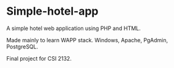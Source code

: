 # Simple-hotel-app
A simple hotel web application using PHP and HTML.

Made mainly to learn WAPP stack. Windows, Apache, PgAdmin, PostgreSQL.

Final project for CSI 2132.
